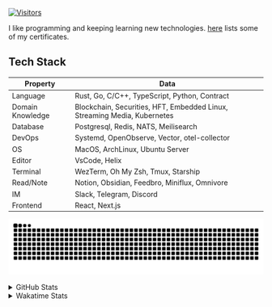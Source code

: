 <!-- markdownlint-disable MD041 MD010 MD033 -->
[![Visitors](https://api.visitorbadge.io/api/daily?path=Akagi201%2FAkagi201&label=Visitors%20Today&countColor=%2337d67a)](https://visitorbadge.io/status?path=Akagi201%2FAkagi201)

I like programming and keeping learning new technologies. [here](https://github.com/Akagi201/blockchain) lists some of my certificates.

## Tech Stack

| Property         	| Data                                                                               	|
|------------------	|------------------------------------------------------------------------------------	|
| Language         	| Rust, Go, C/C++, TypeScript, Python, Contract                                       |
| Domain Knowledge 	| Blockchain, Securities, HFT, Embedded Linux, Streaming Media, Kubernetes            |
| Database         	| Postgresql, Redis, NATS, Meilisearch                                                   |
| DevOps            | Systemd, OpenObserve, Vector, otel-collector                                        |
| OS               	| MacOS, ArchLinux, Ubuntu Server                                                     |
| Editor           	| VsCode, Helix                                                                       |
| Terminal          | WezTerm, Oh My Zsh, Tmux, Starship                                                  |
| Read/Note         | Notion, Obsidian, Feedbro, Miniflux, Omnivore                                       |
| IM               	| Slack, Telegram, Discord                                                            |
| Frontend          | React, Next.js                                                                      |

[![github contribution grid snake animation](https://raw.githubusercontent.com/Akagi201/Akagi201/output/github-contribution-grid-snake.svg#gh-light-mode-only)](https://github.com/Akagi201)

<details>
<summary>GitHub Stats</summary>
  <a href="https://github.com/Akagi201"><img alt="Profile Detail" src="https://raw.githubusercontent.com/Akagi201/Akagi201/master/profile-summary-card-output/dracula/0-profile-details.svg" /></a>
  <a href="https://github.com/Akagi201"><img alt="Github Stats" src="https://raw.githubusercontent.com/Akagi201/Akagi201/master/profile-summary-card-output/dracula/3-stats.svg" /></a>
  <a href="https://github.com/Akagi201"><img alt="Lang By Commits" src="https://raw.githubusercontent.com/Akagi201/Akagi201/master/profile-summary-card-output/dracula/2-most-commit-language.svg" /></a>
</details>

<details>
<summary>Wakatime Stats</summary>
<br>

<!--START_SECTION:waka-->

```txt
From: 21 July 2024 - To: 28 July 2024

Total Time: 36 hrs 16 mins

Other        29 hrs 41 mins  ████████████████████▒░░░░   81.85 %
Go           2 hrs 16 mins   █▓░░░░░░░░░░░░░░░░░░░░░░░   06.28 %
sh           2 hrs 3 mins    █▒░░░░░░░░░░░░░░░░░░░░░░░   05.67 %
YAML         41 mins         ▒░░░░░░░░░░░░░░░░░░░░░░░░   01.91 %
Bash         31 mins         ▒░░░░░░░░░░░░░░░░░░░░░░░░   01.45 %
INI          24 mins         ▒░░░░░░░░░░░░░░░░░░░░░░░░   01.12 %
Rust         22 mins         ▒░░░░░░░░░░░░░░░░░░░░░░░░   01.02 %
Markdown     8 mins          ░░░░░░░░░░░░░░░░░░░░░░░░░   00.39 %
SSH Config   3 mins          ░░░░░░░░░░░░░░░░░░░░░░░░░   00.14 %
Makefile     1 min           ░░░░░░░░░░░░░░░░░░░░░░░░░   00.07 %
```

<!--END_SECTION:waka-->

</details>
